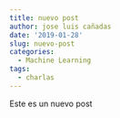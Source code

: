 ```yaml
---
title: nuevo post
author: jose luis cañadas
date: '2019-01-28'
slug: nuevo-post
categories:
  - Machine Learning
tags:
  - charlas
---
```


Este es un nuevo post
